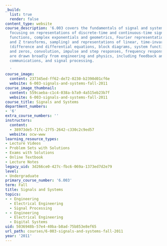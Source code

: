 ```yaml
---
_build:
  list: true
  render: false
content_type: website
course_description: '6.003 covers the fundamentals of signal and system analysis,
  focusing on representations of discrete-time and continuous-time signals (singularity
  functions, complex exponentials and geometrics, Fourier representations, Laplace
  and Z transforms, sampling) and representations of linear, time-invariant systems
  (difference and differential equations, block diagrams, system functions, poles
  and zeros, convolution, impulse and step responses, frequency responses). Applications
  are drawn broadly from engineering and physics, including feedback and control,
  communications, and signal processing.

  '
course_image:
  content: 237345ed-ff62-de72-0230-b2390d01cf6e
  website: 6-003-signals-and-systems-fall-2011
course_image_thumbnail:
  content: 559caeba-c1c4-038a-b7a9-4a515eb23b7f
  website: 6-003-signals-and-systems-fall-2011
course_title: Signals and Systems
department_numbers:
- '6'
extra_course_numbers: ''
instructors:
  content:
  - 38973de5-71fc-27f5-2642-c330c2c9ed57
  website: ocw-www
learning_resource_types:
- Lecture Videos
- Problem Sets with Solutions
- Exams with Solutions
- Online Textbook
- Lecture Notes
legacy_uid: 3d266ce0-427c-fbc6-069a-1373ed7d2e79
level:
- Undergraduate
primary_course_number: '6.003'
term: Fall
title: Signals and Systems
topics:
- - Engineering
  - Electrical Engineering
  - Signal Processing
- - Engineering
  - Electrical Engineering
  - Digital Systems
uid: 5036948b-57e4-40ba-b8ad-75b853e8ef65
url_path: courses/6-003-signals-and-systems-fall-2011
year: '2011'
---
```

